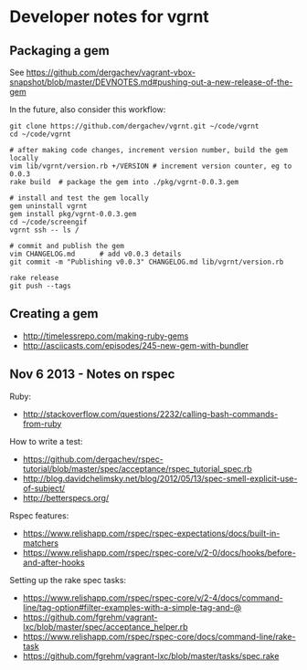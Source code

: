# Developer notes for vgrnt

## Packaging a gem

See https://github.com/dergachev/vagrant-vbox-snapshot/blob/master/DEVNOTES.md#pushing-out-a-new-release-of-the-gem

In the future, also consider this workflow:

```
git clone https://github.com/dergachev/vgrnt.git ~/code/vgrnt
cd ~/code/vgrnt

# after making code changes, increment version number, build the gem locally
vim lib/vgrnt/version.rb +/VERSION # increment version counter, eg to 0.0.3
rake build  # package the gem into ./pkg/vgrnt-0.0.3.gem

# install and test the gem locally
gem uninstall vgrnt
gem install pkg/vgrnt-0.0.3.gem
cd ~/code/screengif 
vgrnt ssh -- ls /

# commit and publish the gem
vim CHANGELOG.md      # add v0.0.3 details
git commit -m "Publishing v0.0.3" CHANGELOG.md lib/vgrnt/version.rb

rake release
git push --tags
```

## Creating a gem

* http://timelessrepo.com/making-ruby-gems
* http://asciicasts.com/episodes/245-new-gem-with-bundler

## Nov 6 2013 - Notes on rspec

Ruby:

* http://stackoverflow.com/questions/2232/calling-bash-commands-from-ruby

How to write a test:

* https://github.com/dergachev/rspec-tutorial/blob/master/spec/acceptance/rspec_tutorial_spec.rb
* http://blog.davidchelimsky.net/blog/2012/05/13/spec-smell-explicit-use-of-subject/
* http://betterspecs.org/

Rspec features:

* https://www.relishapp.com/rspec/rspec-expectations/docs/built-in-matchers
* https://www.relishapp.com/rspec/rspec-core/v/2-0/docs/hooks/before-and-after-hooks

Setting up the rake spec tasks:

* https://www.relishapp.com/rspec/rspec-core/v/2-4/docs/command-line/tag-option#filter-examples-with-a-simple-tag-and-@
* https://github.com/fgrehm/vagrant-lxc/blob/master/spec/acceptance_helper.rb
* https://www.relishapp.com/rspec/rspec-core/docs/command-line/rake-task
* https://github.com/fgrehm/vagrant-lxc/blob/master/tasks/spec.rake
